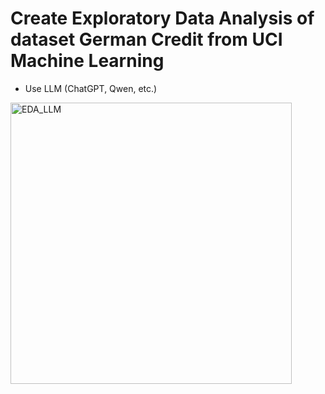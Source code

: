 # Create Exploratory Data Analysis of dataset German Credit from UCI Machine Learning

- Use LLM  (ChatGPT, Qwen, etc.)


<img width="450" alt="EDA_LLM" src="https://github.com/user-attachments/assets/d7f2fceb-e2bb-421e-8883-307b9437bb20" />
